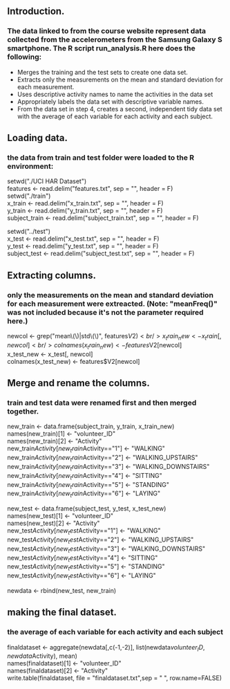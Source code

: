## Introduction.

###  The data linked to from the course website represent data collected from the accelerometers from the Samsung Galaxy S smartphone. The R script run_analysis.R here does the following:
* Merges the training and the test sets to create one data set.
* Extracts only the measurements on the mean and standard deviation for each measurement.
* Uses descriptive activity names to name the activities in the data set
* Appropriately labels the data set with descriptive variable names.
* From the data set in step 4, creates a second, independent tidy data set with the average of each variable for each activity and each subject.


## Loading data.

### the data from train and test folder were loaded to the R environment:

setwd("./UCI HAR Dataset")<br />
features <- read.delim("features.txt", sep = "", header = F)<br />
setwd("./train")<br />
x_train <- read.delim("x_train.txt", sep = "", header = F)<br />
y_train <- read.delim("y_train.txt", sep = "", header = F)<br />
subject_train <- read.delim("subject_train.txt", sep = "", header = F)<br />

setwd("../test")<br />
x_test <- read.delim("x_test.txt", sep = "", header = F)<br />
y_test <- read.delim("y_test.txt", sep = "", header = F)<br />
subject_test <- read.delim("subject_test.txt", sep = "", header = F)<br />



## Extracting columns.

### only the measurements on the mean and standard deviation for each measurement were extreacted. (Note: "meanFreq()" was not included because it's not the parameter required here.)

newcol <- grep("mean\\(\\)|std\\(\\)", features$V2)<br />
x_train_new <- x_train[, newcol]<br />
colnames(x_train_new) <- features$V2[newcol]<br />
x_test_new <- x_test[, newcol]<br />
colnames(x_test_new) <- features$V2[newcol]<br />


## Merge and rename the columns.

### train and test data were renamed first and then merged together.

new_train <- data.frame(subject_train, y_train, x_train_new)<br />
names(new_train)[1] <- "volunteer_ID"<br />
names(new_train)[2] <- "Activity"<br />
new_train$Activity[new_train$Activity=="1"] <- "WALKING"<br />
new_train$Activity[new_train$Activity=="2"] <- "WALKING_UPSTAIRS"<br />
new_train$Activity[new_train$Activity=="3"] <- "WALKING_DOWNSTAIRS"<br />
new_train$Activity[new_train$Activity=="4"] <- "SITTING"<br />
new_train$Activity[new_train$Activity=="5"] <- "STANDING"<br />
new_train$Activity[new_train$Activity=="6"] <- "LAYING"<br />

new_test <- data.frame(subject_test, y_test, x_test_new)<br />
names(new_test)[1] <- "volunteer_ID"<br />
names(new_test)[2] <- "Activity"<br />
new_test$Activity[new_test$Activity=="1"] <- "WALKING"<br />
new_test$Activity[new_test$Activity=="2"] <- "WALKING_UPSTAIRS"<br />
new_test$Activity[new_test$Activity=="3"] <- "WALKING_DOWNSTAIRS"<br />
new_test$Activity[new_test$Activity=="4"] <- "SITTING"<br />
new_test$Activity[new_test$Activity=="5"] <- "STANDING"<br />
new_test$Activity[new_test$Activity=="6"] <- "LAYING"<br />

newdata <- rbind(new_test, new_train)


## making the final dataset.

### the average of each variable for each activity and each subject

finaldataset <- aggregate(newdata[,c(-1,-2)], list(newdata$volunteer_ID, newdata$Activity), mean)<br />
names(finaldataset)[1] <- "volunteer_ID"<br />
names(finaldataset)[2] <- "Activity"<br />
write.table(finaldataset, file = "finaldataset.txt",sep = " ", row.name=FALSE)<br />
 